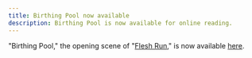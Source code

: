 ```yaml
---
title: Birthing Pool now available
description: Birthing Pool is now available for online reading.
---
```


"Birthing Pool," the opening scene of "[Flesh Run](/anthology-i/flesh-run/)," is now available [here](/anthology-i/flesh-run/birthing-pool).